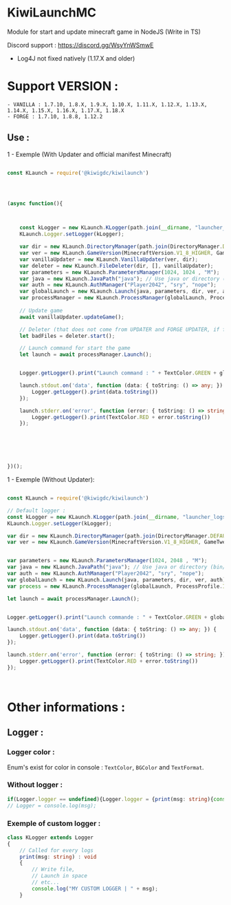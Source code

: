 # KiwiLaunchMC
Module for start and update minecraft game in NodeJS (Write in TS)

Discord support : https://discord.gg/WsyYnWSmwE

- Log4J not fixed natively (1.17.X and older)

# Support VERSION :
    - VANILLA : 1.7.10, 1.8.X, 1.9.X, 1.10.X, 1.11.X, 1.12.X, 1.13.X, 1.14.X, 1.15.X, 1.16.X, 1.17.X, 1.18.X
    - FORGE : 1.7.10, 1.8.8, 1.12.2

## Use :

1 - Exemple (With Updater and official manifest Minecraft)


```ts

const KLaunch = require('@kiwigdc/kiwilaunch')




(async function(){



    const kLogger = new KLaunch.KLogger(path.join(__dirname, "launcher_logs.log"), "[LauncherTest]");
    KLaunch.Logger.setLogger(kLogger);

    var dir = new KLaunch.DirectoryManager(path.join(DirectoryManager.DEFAULT_DIRECTORY, ".LauncherTest"), "natives", "libraries", "minecraft.jar", "assets");
    var ver = new KLaunch.GameVersion(MinecraftVersion.V1_8_HIGHER, GameTweak.VANILLA, "1.12", "1.12.2");
    var vanillaUpdater = new KLaunch.VanillaUpdater(ver, dir);
    var deleter = new KLaunch.FileDeleter(dir, [], vanillaUpdater);
    var parameters = new KLaunch.ParametersManager(1024, 1024 , "M");
    var java = new KLaunch.JavaPath("java"); // Use java or directory (bin/java is add into class)
    var auth = new KLaunch.AuthManager("Player2042", "sry", "nope");
    var globalLaunch = new KLaunch.Launch(java, parameters, dir, ver, auth);
    var processManager = new KLaunch.ProcessManager(globalLaunch, ProcessProfile.INTERNAL);
    
    // Update game
    await vanillaUpdater.updateGame();

    // Deleter (that does not come from UPDATER and FORGE UPDATER, if forge updater is set.. )
    let badFiles = deleter.start();

    // Launch command for start the game
    let launch = await processManager.Launch();


    Logger.getLogger().print("Launch command : " + TextColor.GREEN + globalLaunch.getLaunchExternalProfile());

    launch.stdout.on('data', function (data: { toString: () => any; }) {
        Logger.getLogger().print(data.toString())
    });

    launch.stderr.on('error', function (error: { toString: () => string; }) {
        Logger.getLogger().print(TextColor.RED + error.toString())
    });


    



})();

```

1 - Exemple (Without Updater): 

```ts

const KLaunch = require('@kiwigdc/kiwilaunch')

// Default logger :
const kLogger = new KLaunch.KLogger(path.join(__dirname, "launcher_logs.log"), "[LauncherTest]");
KLaunch.Logger.setLogger(kLogger);

var dir = new KLaunch.DirectoryManager(path.join(DirectoryManager.DEFAULT_DIRECTORY, ".LauncherTest"), "natives", "libs", "minecraft.jar", "assets");
var ver = new KLaunch.GameVersion(MinecraftVersion.V1_8_HIGHER, GameTweak.VANILLA, "1.12", "1.12.2");


var parameters = new KLaunch.ParametersManager(1024, 2048 , "M");
var java = new KLaunch.JavaPath("java"); // Use java or directory (bin/java is add into class)
var auth = new KLaunch.AuthManager("Player2042", "sry", "nope");
var globalLaunch = new KLaunch.Launch(java, parameters, dir, ver, auth);
var process = new KLaunch.ProcessManager(globalLaunch, ProcessProfile.INTERNAL);

let launch = await processManager.Launch();


Logger.getLogger().print("Launch commande : " + TextColor.GREEN + globalLaunch.getLaunchExternalProfile());

launch.stdout.on('data', function (data: { toString: () => any; }) {
    Logger.getLogger().print(data.toString())
});

launch.stderr.on('error', function (error: { toString: () => string; }) {
    Logger.getLogger().print(TextColor.RED + error.toString())
});




```

# Other informations :

## Logger :

### Logger color :

Enum's exist for color in console : ``TextColor``, ``BGColor`` and ``TextFormat``.

### Without logger :

```ts
if(Logger.logger == undefined){Logger.logger = {print(msg: string){console.log(msg)}}}
// Logger = console.log(msg);
```

### Exemple of custom logger :

```ts
class KLogger extends Logger 
{
    // Called for every logs
    print(msg: string) : void
    {
        // Write file,
        // Launch in space
        // etc...
        console.log("MY CUSTOM LOGGER | " + msg);
    }
```

